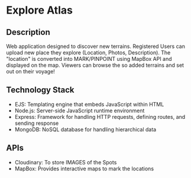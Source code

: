 # Explore Atlas

## Description
Web application designed to discover new terrains. Registered Users can upload new place they explore (Location, Photos, Description). The "location" is converted into MARK/PINPOINT using MapBox API and displayed on the map. Viewers can browse the so added terrains and set out on their voyage!

## Technology Stack

- EJS: Templating engine that embeds JavaScript within HTML
- Node.js: Server-side JavaScript runtime environment
- Express: Framework for handling HTTP requests, defining routes, and sending response
- MongoDB: NoSQL database for handling hierarchical data

## APIs

- Cloudinary: To store IMAGES of the Spots
- MapBox: Provides interactive maps to mark the locations


